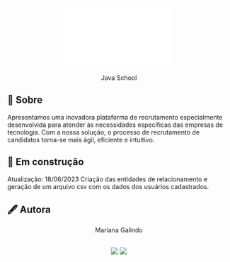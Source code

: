 <div align="center">    
   <img src="./jobby//images//logo.png">
   <p>Java School</p>
 </div>


## 📗 Sobre
<p>Apresentamos uma inovadora plataforma de recrutamento especialmente desenvolvida para atender às necessidades específicas das empresas de tecnologia. Com a nossa solução, o processo de recrutamento de candidatos torna-se mais ágil, eficiente e intuitivo.</p>

## 🔨 Em construção
<p>Atualização: 18/06/2023 Criação das entidades de relacionamento e geração de um arquivo csv com os dados dos usuários cadastrados.</p>

 ## 🖋 Autora
<p align="center">Mariana Galindo</p>
<div align="center">
   <br>
   <a href = "mailto:marianasoares.ti@gmail.com"><img src="https://img.shields.io/badge/-Gmail-%23333?style=for-the-badge&logo=gmail&logoColor=white"   target="_blank"></a>
   <a href="https://www.linkedin.com/in/mariana-galindo-391413220/" target="_blank"><img src="https://img.shields.io/badge/-LinkedIn-%230077B5?style=for-the-badge&logo=linkedin&logoColor=white" target="_blank"></a> 
 <br>
 </div>